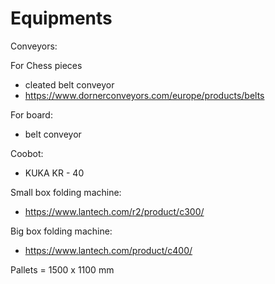 # Equipments

Conveyors:

For Chess pieces

- cleated belt conveyor
- https://www.dornerconveyors.com/europe/products/belts

For board:

- belt conveyor

Coobot:

- KUKA KR - 40

Small box folding machine:

- https://www.lantech.com/r2/product/c300/

Big box folding machine:

- https://www.lantech.com/product/c400/

Pallets = 1500 x 1100 mm
